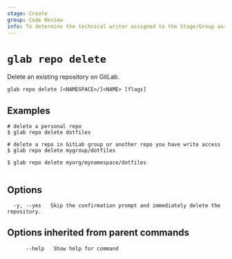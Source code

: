 ```yaml
---
stage: Create
group: Code Review
info: To determine the technical writer assigned to the Stage/Group associated with this page, see https://about.gitlab.com/handbook/product/ux/technical-writing/#assignments
---
```


<!--
This documentation is auto generated by a script.
Please do not edit this file directly. Run `make gen-docs` instead.
-->

# `glab repo delete`

Delete an existing repository on GitLab.

```plaintext
glab repo delete [<NAMESPACE>/]<NAME> [flags]
```

## Examples

```plaintext
# delete a personal repo
$ glab repo delete dotfiles

# delete a repo in GitLab group or another repo you have write access
$ glab repo delete mygroup/dotfiles

$ glab repo delete myorg/mynamespace/dotfiles
 
```

## Options

```plaintext
  -y, --yes   Skip the confirmation prompt and immediately delete the repository.
```

## Options inherited from parent commands

```plaintext
      --help   Show help for command
```
